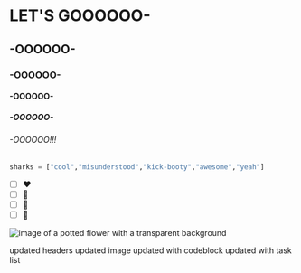 # LET'S GOOOOOO-
## -OOOOOO-
### -OOOOOO-
#### -OOOOOO-
##### -OOOOOO-
###### -OOOOOO!!!

``` python
sharks = ["cool","misunderstood","kick-booty","awesome","yeah"]
```

- [ ] ❤️
- [ ] 💌
- [ ] 🌹
- [ ] 💄

![image of a potted flower with a transparent background](https://cdn.pixabay.com/photo/2015/12/16/19/16/png-1096410_1280.png)

updated headers
updated image
updated with codeblock
updated with task list
